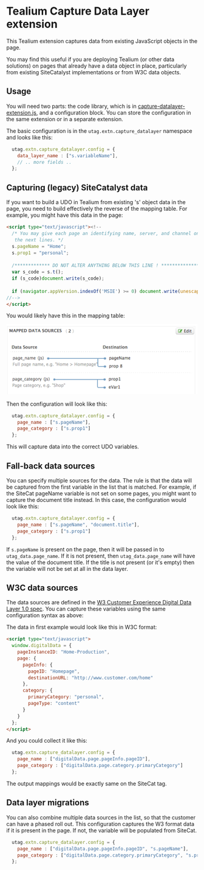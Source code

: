 # Tealium Capture Data Layer extension

This Tealium extension captures data from existing JavaScript objects in the page.

You may find this useful if you are deploying Tealium (or other data solutions) on pages
that already have a data object in place, particularly from existing SiteCatalyst 
implementations or from W3C data objects.

## Usage

You will need two parts: the code library, which is in 
[capture-datalayer-extension.js](./lib/capture-datalayer-extension.js), and a configuration 
block. You can store the configuration in the same extension or in a separate extension.

The basic configuration is in the `utag.extn.capture_datalayer` namespace and looks like this:

```javascript
  utag.extn.capture_datalayer.config = {
    data_layer_name : ["s.variableName"],
    // .. more fields ..
  };
```

## Capturing (legacy) SiteCatalyst data

If you want to build a UDO in Tealium from existing 's' object data in the 
page, you need to build effectively the reverse of the mapping table. For example, you might have this data in the page:

```html
<script type="text/javascript"><!--
  /* You may give each page an identifying name, server, and channel on
   the next lines. */
  s.pageName = "Home";
  s.prop1 = "personal";
  
  /************* DO NOT ALTER ANYTHING BELOW THIS LINE ! **************/
  var s_code = s.t();
  if (s_code)document.write(s_code);

  if (navigator.appVersion.indexOf('MSIE') >= 0) document.write(unescape('%3C') + '\!-' + '-');
//-->
</script>
```

You would likely have this in the mapping table:

![Mapping table](./mappings.png)

Then the configuration will look like this:

```javascript
  utag.extn.capture_datalayer.config = {
    page_name : ["s.pageName"],
    page_category : ["s.prop1"]
  };
```

This will capture data into the correct UDO variables.

## Fall-back data sources

You can specify multiple sources for the data. The rule is that the data will be captured from the first variable in the list that is matched. For example, if the SiteCat pageName variable is not set on some pages, you might want to capture the document title instead. In this case, the configuration would look like this:

```javascript
  utag.extn.capture_datalayer.config = {
    page_name : ["s.pageName", "document.title"],
    page_category : ["s.prop1"]
  };
```

If `s.pageName` is present on the page, then it will be passed in to `utag_data.page_name`. If it is not present, then `utag_data.page_name` will have the value of the document title. If the title is not present (or it's empty) then the variable will not be set at all in the data layer.


## W3C data sources

The data sources are defined in the [W3 Customer Experience Digital Data Layer 1.0 spec](w3). You can capture these variables using the same configuration syntax as above:

 [w3]: http://www.w3.org/2013/12/ceddl-201312.pdf

The data in first example would look like this in W3C format:

```html
<script type="text/javascript">
  window.digitalData = {
    pageInstanceID: "Home-Production",
    page: {
      pageInfo: {
        pageID: "Homepage",
        destinationURL: "http://www.customer.com/home"
      },
      category: {
        primaryCategory: "personal",
        pageType: "content"
      }
    }
  };
</script>
```

And you could collect it like this:

```javascript
  utag.extn.capture_datalayer.config = {
    page_name : ["digitalData.page.pageInfo.pageID"],
    page_category : ["digitalData.page.category.primaryCategory"]
  };
```

The output mappings would be exactly same on the SiteCat tag.

## Data layer migrations

You can also combine multiple data sources in the list, so that the customer can have a phased roll out. This configuration captures the W3 format data if it is present in the page. If not, the variable will be populated from SiteCat.

```javascript
  utag.extn.capture_datalayer.config = {
    page_name : ["digitalData.page.pageInfo.pageID", "s.pageName"],
    page_category : ["digitalData.page.category.primaryCategory", "s.prop1"]
  };
```
